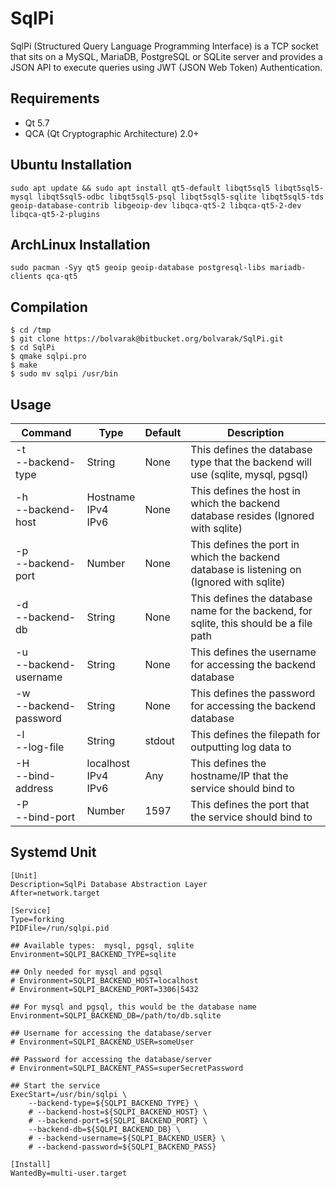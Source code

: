 # SqlPi
SqlPi (Structured Query Language Programming Interface) is a TCP socket that sits on a MySQL, MariaDB, PostgreSQL or SQLite server and provides a JSON API to execute queries using JWT (JSON Web Token) Authentication.

## Requirements
 - Qt 5.7
 - QCA (Qt Cryptographic Architecture) 2.0+

## Ubuntu Installation
```
sudo apt update && sudo apt install qt5-default libqt5sql5 libqt5sql5-mysql libqt5sql5-odbc libqt5sql5-psql libqt5sql5-sqlite libqt5sql5-tds geoip-database-contrib libgeoip-dev libqca-qt5-2 libqca-qt5-2-dev libqca-qt5-2-plugins
```

## ArchLinux Installation

```
sudo pacman -Syy qt5 geoip geoip-database postgresql-libs mariadb-clients qca-qt5
```

## Compilation
```
$ cd /tmp
$ git clone https://bolvarak@bitbucket.org/bolvarak/SqlPi.git
$ cd SqlPi
$ qmake sqlpi.pro
$ make
$ sudo mv sqlpi /usr/bin
```

## Usage

| Command                  | Type                      | Default | Description                                                                               |
| ------------------------ | ------------------------- | ------- | ----------------------------------------------------------------------------------------- |
| -t<br>--backend-type     | String                    | None    | This defines the database type that the backend will use (sqlite, mysql, pgsql)           |
| -h<br>--backend-host     | Hostname<br>IPv4<br>IPv6  | None    | This defines the host in which the backend database resides (Ignored with sqlite)         |
| -p<br>--backend-port     | Number                    | None    | This defines the port in which the backend database is listening on (Ignored with sqlite) |
| -d<br>--backend-db       | String                    | None    | This defines the database name for the backend, for sqlite, this should be a file path    |
| -u<br>--backend-username | String                    | None    | This defines the username for accessing the backend database                              |
| -w<br>--backend-password | String                    | None    | This defines the password for accessing the backend database                              |
| -l<br>--log-file         | String                    | stdout  | This defines the filepath for outputting log data to                                      |
| -H<br>--bind-address     | localhost<br>IPv4<br>IPv6 | Any     | This defines the hostname/IP that the service should bind to                              |
| -P<br>--bind-port        | Number                    | 1597    | This defines the port that the service should bind to                                     |

## Systemd Unit
```
[Unit]
Description=SqlPi Database Abstraction Layer
After=network.target

[Service]
Type=forking
PIDFile=/run/sqlpi.pid

## Available types:  mysql, pgsql, sqlite
Environment=SQLPI_BACKEND_TYPE=sqlite

## Only needed for mysql and pgsql
# Environment=SQLPI_BACKEND_HOST=localhost
# Environment=SQLPI_BACKEND_PORT=3306|5432

## For mysql and pgsql, this would be the database name
Environment=SQLPI_BACKEND_DB=/path/to/db.sqlite

## Username for accessing the database/server
# Environment=SQLPI_BACKEND_USER=someUser

## Password for accessing the database/server
# Environment=SQLPI_BACKENT_PASS=superSecretPassword

## Start the service
ExecStart=/usr/bin/sqlpi \
    --backend-type=${SQLPI_BACKEND_TYPE} \
	# --backend-host=${SQLPI_BACKEND_HOST} \
	# --backend-port=${SQLPI_BACKEND_PORT} \
	--backend-db=${SQLPI_BACKEND_DB} \
	# --backend-username=${SQLPI_BACKEND_USER} \
	# --backend-password=${SQLPI_BACKEND_PASS}

[Install]
WantedBy=multi-user.target
```
